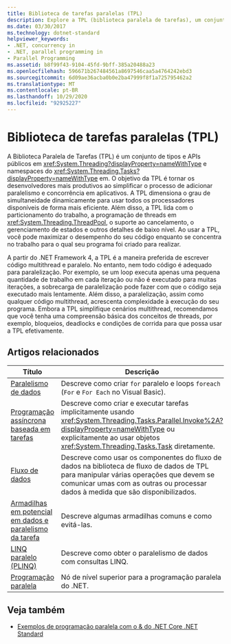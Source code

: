 ```yaml
---
title: Biblioteca de tarefas paralelas (TPL)
description: Explore a TPL (biblioteca paralela de tarefas), um conjunto de tipos públicos e APIs para simplificar o processo de adição de paralelismo & simultaneidade a aplicativos no .NET.
ms.date: 03/30/2017
ms.technology: dotnet-standard
helpviewer_keywords:
- .NET, concurrency in
- .NET, parallel programming in
- Parallel Programming
ms.assetid: b8f99f43-9104-45fd-9bff-385a20488a23
ms.openlocfilehash: 596671b267484561a8697546caa5a4764242ebd3
ms.sourcegitcommit: 6d09ae36acba0b0e2ba47999f8f1a725795462a2
ms.translationtype: MT
ms.contentlocale: pt-BR
ms.lasthandoff: 10/29/2020
ms.locfileid: "92925227"
---
```

# <a name="task-parallel-library-tpl"></a>Biblioteca de tarefas paralelas (TPL)

A Biblioteca Paralela de Tarefas (TPL) é um conjunto de tipos e APIs públicos em <xref:System.Threading?displayProperty=nameWithType> e namespaces do <xref:System.Threading.Tasks?displayProperty=nameWithType> em. O objetivo da TPL é tornar os desenvolvedores mais produtivos ao simplificar o processo de adicionar paralelismo e concorrência em aplicativos. A TPL dimensiona o grau de simultaneidade dinamicamente para usar todos os processadores disponíveis de forma mais eficiente. Além disso, a TPL lida com o particionamento do trabalho, a programação de threads em <xref:System.Threading.ThreadPool>, o suporte ao cancelamento, o gerenciamento de estados e outros detalhes de baixo nível. Ao usar a TPL, você pode maximizar o desempenho do seu código enquanto se concentra no trabalho para o qual seu programa foi criado para realizar.  
  
 A partir do .NET Framework 4, a TPL é a maneira preferida de escrever código multithread e paralelo. No entanto, nem todo código é adequado para paralelização. Por exemplo, se um loop executa apenas uma pequena quantidade de trabalho em cada iteração ou não é executado para muitas iterações, a sobrecarga de paralelização pode fazer com que o código seja executado mais lentamente. Além disso, a paralelização, assim como qualquer código multithread, acrescenta complexidade à execução do seu programa. Embora a TPL simplifique cenários multithread, recomendamos que você tenha uma compreensão básica dos conceitos de threads, por exemplo, bloqueios, deadlocks e condições de corrida para que possa usar a TPL efetivamente.  
  
## <a name="related-articles"></a>Artigos relacionados  
  
|Título|Descrição|  
|-|-|  
|[Paralelismo de dados](data-parallelism-task-parallel-library.md)|Descreve como criar `for` paralelo e loops `foreach` (`For` e `For Each` no Visual Basic).|  
|[Programação assíncrona baseada em tarefas](task-based-asynchronous-programming.md)|Descreve como criar e executar tarefas implicitamente usando <xref:System.Threading.Tasks.Parallel.Invoke%2A?displayProperty=nameWithType> ou explicitamente ao usar objetos <xref:System.Threading.Tasks.Task> diretamente.|  
|[Fluxo de dados](dataflow-task-parallel-library.md)|Descreve como usar os componentes do fluxo de dados na biblioteca de fluxo de dados de TPL para manipular várias operações que devem se comunicar umas com as outras ou processar dados à medida que são disponibilizados.|
|[Armadilhas em potencial em dados e paralelismo da tarefa](potential-pitfalls-in-data-and-task-parallelism.md)|Descreve algumas armadilhas comuns e como evitá-las.|  
|[LINQ paralelo (PLINQ)](introduction-to-plinq.md)|Descreve como obter o paralelismo de dados com consultas LINQ.|  
|[Programação paralela](index.md)|Nó de nível superior para a programação paralela do .NET.|  
  
## <a name="see-also"></a>Veja também

- [Exemplos de programação paralela com o & do .NET Core .NET Standard](/samples/browse/?products=dotnet-core%2Cdotnet-standard&term=parallel)
